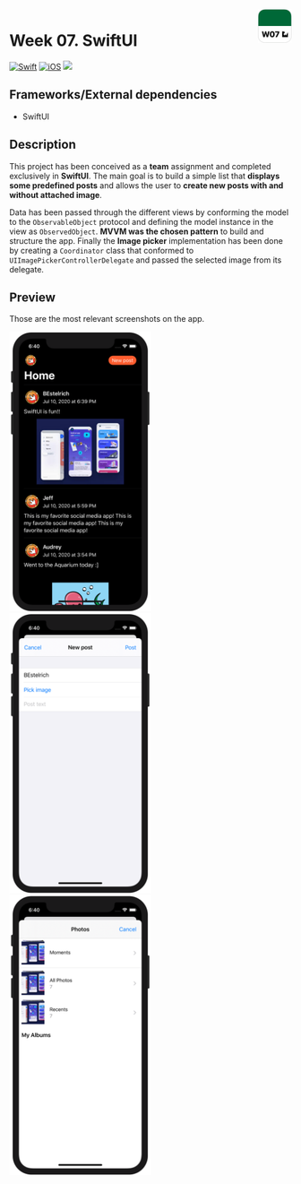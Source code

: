 <!-- Header -->
<img src="../Assets/W07_AppIcon.png" width="60" align="right"/>
<h1>Week 07. SwiftUI</h1>

[![Swift](https://img.shields.io/badge/Swift-5.0-orange.svg?longCache=true&style=flat&logo=swift)](https://www.swift.org)
[![iOS](https://img.shields.io/badge/iOS-13.5+-lightgrey.svg?longCache=true&?style=flat&logo=apple)](https://developer.apple.com/ios/)
[![](https://img.shields.io/badge/@BEstelrichS-1A94E0.svg?logoColor=white&logo=twitter)](https://twitter.com/BEstelrichS)


<!-- Body -->
## Frameworks/External dependencies
- SwiftUI


## Description
This project has been conceived as a **team** assignment and completed exclusively in **SwiftUI**. The main goal is to build a simple list that **displays some predefined posts** and allows the user to **create new posts with and without attached image**.

Data has been passed through the different views by conforming the model to the `ObservableObject` protocol and defining the model instance in the view as `ObservedObject`. **MVVM was the chosen pattern** to build and structure the app. Finally the **Image picker** implementation has been done by creating a `Coordinator` class that conformed to `UIImagePickerControllerDelegate` and passed the selected image from its delegate.


## Preview
Those are the most relevant screenshots on the app.

<p align="left">
	<img src="../Assets/W07_Screenshot1.png" height="500"/>
	<img src="../Assets/W07_Screenshot2.png" height="500"/>
	<img src="../Assets/W07_Screenshot3.png" height="500"/>
</p>


<!-- Footer -->